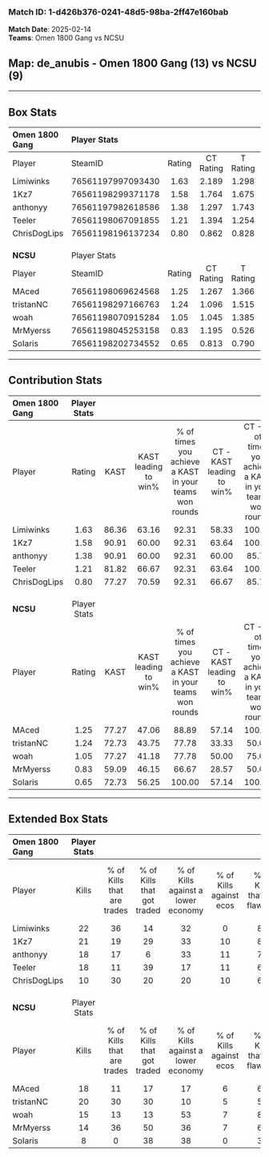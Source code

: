 ### Match ID: 1-d426b376-0241-48d5-98ba-2ff47e160bab  
**Match Date**: 2025-02-14  
**Teams**: Omen 1800 Gang vs NCSU  

## **Map**: de_anubis - Omen 1800 Gang (13) vs NCSU (9)  
---  

## Box Stats  

| **Omen 1800 Gang** | Player Stats      |        |           |          |       |       |       |         |        |      |     |
| :- | :- | :-: | :-: | :-: | :-: | :-: | :-: | :-: | :-: | :-: | :-: |
| Player             | SteamID           | Rating | CT Rating | T Rating | KAST  |  ADR  | Kills | Assists | Deaths | K/D  | HS% |
| Limiwinks          | 76561197997093430 |  1.63  |   2.189   |  1.298   | 86.36 | 101.8 |  22   |    3    |   11   | 2.00 | 36  |
| 1Kz7               | 76561198299371178 |  1.58  |   1.764   |  1.675   | 90.91 | 112.4 |  21   |    7    |   15   | 1.40 | 80  |
| anthonyy           | 76561197982618586 |  1.38  |   1.297   |  1.743   | 90.91 | 71.6  |  18   |    7    |   13   | 1.38 | 38  |
| Teeler             | 76561198067091855 |  1.21  |   1.394   |  1.254   | 81.82 | 79.7  |  18   |    5    |   18   | 1.00 | 55  |
| ChrisDogLips       | 76561198196137234 |  0.80  |   0.862   |  0.828   | 77.27 | 62.2  |  10   |    9    |   19   | 0.53 | 50  |
|                    |                   |        |           |          |       |       |       |         |        |      |     |
|                    |                   |        |           |          |       |       |       |         |        |      |     |
|                    |                   |        |           |          |       |       |       |         |        |      |     |
| **NCSU**           | Player Stats      |        |           |          |       |       |       |         |        |      |     |
| Player             | SteamID           | Rating | CT Rating | T Rating | KAST  |  ADR  | Kills | Assists | Deaths | K/D  | HS% |
| MAced              | 76561198069624568 |  1.25  |   1.267   |  1.366   | 77.27 | 93.3  |  18   |    6    |   17   | 1.06 | 50  |
| tristanNC          | 76561198297166763 |  1.24  |   1.096   |  1.515   | 72.73 | 92.4  |  20   |    5    |   19   | 1.05 | 55  |
| woah               | 76561198070915284 |  1.05  |   1.045   |  1.385   | 77.27 | 77.5  |  15   |    5    |   18   | 0.83 | 80  |
| MrMyerss           | 76561198045253158 |  0.83  |   1.195   |  0.526   | 59.09 | 57.8  |  14   |    3    |   17   | 0.82 | 50  |
| SoIaris            | 76561198202734552 |  0.65  |   0.813   |  0.790   | 72.73 | 54.2  |   8   |    7    |   19   | 0.42 | 37  |
---  

## Contribution Stats  

| **Omen 1800 Gang** | Player Stats |       |                      |                                                        |                           |                                                             |                          |                                                            |
| :- | :-: | :-: | :-: | :-: | :-: | :-: | :-: | :-: |
| Player             |    Rating    | KAST  | KAST leading to win% | % of times you achieve a KAST in your teams won rounds | CT - KAST leading to win% | CT - % of times you achieve a KAST in your teams won rounds | T - KAST leading to win% | T - % of times you achieve a KAST in your teams won rounds |
| Limiwinks          |     1.63     | 86.36 |        63.16         |                         92.31                          |           58.33           |                           100.00                            |          71.43           |                           83.33                            |
| 1Kz7               |     1.58     | 90.91 |        60.00         |                         92.31                          |           63.64           |                           100.00                            |          55.56           |                           83.33                            |
| anthonyy           |     1.38     | 90.91 |        60.00         |                         92.31                          |           60.00           |                            85.71                            |          60.00           |                           100.00                           |
| Teeler             |     1.21     | 81.82 |        66.67         |                         92.31                          |           63.64           |                           100.00                            |          71.43           |                           83.33                            |
| ChrisDogLips       |     0.80     | 77.27 |        70.59         |                         92.31                          |           66.67           |                            85.71                            |          75.00           |                           100.00                           |
|                    |              |       |                      |                                                        |                           |                                                             |                          |                                                            |
|                    |              |       |                      |                                                        |                           |                                                             |                          |                                                            |
|                    |              |       |                      |                                                        |                           |                                                             |                          |                                                            |
| **NCSU**           | Player Stats |       |                      |                                                        |                           |                                                             |                          |                                                            |
| Player             |    Rating    | KAST  | KAST leading to win% | % of times you achieve a KAST in your teams won rounds | CT - KAST leading to win% | CT - % of times you achieve a KAST in your teams won rounds | T - KAST leading to win% | T - % of times you achieve a KAST in your teams won rounds |
| MAced              |     1.25     | 77.27 |        47.06         |                         88.89                          |           57.14           |                           100.00                            |          40.00           |                           80.00                            |
| tristanNC          |     1.24     | 72.73 |        43.75         |                         77.78                          |           33.33           |                            50.00                            |          50.00           |                           100.00                           |
| woah               |     1.05     | 77.27 |        41.18         |                         77.78                          |           50.00           |                            75.00                            |          36.36           |                           80.00                            |
| MrMyerss           |     0.83     | 59.09 |        46.15         |                         66.67                          |           28.57           |                            50.00                            |          66.67           |                           80.00                            |
| SoIaris            |     0.65     | 72.73 |        56.25         |                         100.00                         |           57.14           |                           100.00                            |          55.56           |                           100.00                           |
---  

## Extended Box Stats  

| **Omen 1800 Gang** | Player Stats |                            |                            |                                    |                         |                              |                                 |        |                             |                                     |                          |                               |                            |
| :- | :-: | :-: | :-: | :-: | :-: | :-: | :-: | :-: | :-: | :-: | :-: | :-: | :-: |
| Player             |    Kills     | % of Kills that are trades | % of Kills that got traded | % of Kills against a lower economy | % of Kills against ecos | % of Kills that are flawless | % of Kills that are close duels | Deaths | % of Deaths that get traded | % of Deaths against a lower economy | % of Deaths against ecos | % of Deaths that are flawless | % of Deaths that are close |
| Limiwinks          |      22      |             36             |             14             |                 32                 |            0            |              82              |                5                |   11   |             27              |                 27                  |            9             |              64               |             0              |
| 1Kz7               |      21      |             19             |             29             |                 33                 |           10            |              81              |                5                |   15   |             40              |                 20                  |            0             |              53               |             0              |
| anthonyy           |      18      |             17             |             6              |                 33                 |           11            |              72              |                6                |   13   |             38              |                 15                  |            0             |              62               |             8              |
| Teeler             |      18      |             11             |             39             |                 17                 |           11            |              67              |               11                |   18   |             28              |                 22                  |            6             |              61               |             6              |
| ChrisDogLips       |      10      |             30             |             20             |                 20                 |           10            |              60              |                0                |   19   |             11              |                 21                  |            5             |              68               |             0              |
|                    |              |                            |                            |                                    |                         |                              |                                 |        |                             |                                     |                          |                               |                            |
|                    |              |                            |                            |                                    |                         |                              |                                 |        |                             |                                     |                          |                               |                            |
|                    |              |                            |                            |                                    |                         |                              |                                 |        |                             |                                     |                          |                               |                            |
| **NCSU**           | Player Stats |                            |                            |                                    |                         |                              |                                 |        |                             |                                     |                          |                               |                            |
| Player             |    Kills     | % of Kills that are trades | % of Kills that got traded | % of Kills against a lower economy | % of Kills against ecos | % of Kills that are flawless | % of Kills that are close duels | Deaths | % of Deaths that get traded | % of Deaths against a lower economy | % of Deaths against ecos | % of Deaths that are flawless | % of Deaths that are close |
| MAced              |      18      |             11             |             17             |                 17                 |            6            |              61              |                0                |   17   |             18              |                 18                  |            6             |              59               |             12             |
| tristanNC          |      20      |             30             |             30             |                 10                 |            5            |              55              |                5                |   19   |             16              |                 21                  |            5             |              58               |             5              |
| woah               |      15      |             13             |             13             |                 53                 |            7            |              80              |                7                |   18   |             39              |                 17                  |            6             |              78               |             6              |
| MrMyerss           |      14      |             36             |             50             |                 36                 |            7            |              64              |                0                |   17   |              0              |                 18                  |            0             |              71               |             0              |
| SoIaris            |      8       |             0              |             38             |                 38                 |            0            |              38              |                0                |   19   |             32              |                 26                  |            5             |              95               |             5              |
